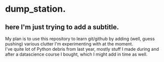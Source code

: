 # dump_station.
## here I'm just trying to add a subtitle.

My plan is to use this repository to learn git/github by adding (well, guess pushing) various clutter I'm experimenting with at the moment.  
I've quite lot of Python debris from last year, mostly stuff I made during and after a datascience course I bought, which I might add in time as well.
